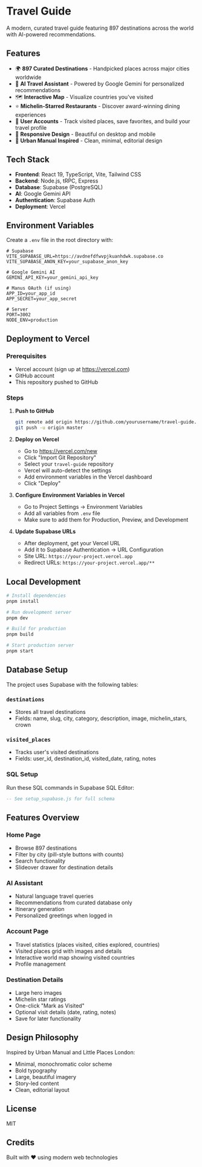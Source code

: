 # Travel Guide

A modern, curated travel guide featuring 897 destinations across the world with AI-powered recommendations.

## Features

- 🌍 **897 Curated Destinations** - Handpicked places across major cities worldwide
- 🤖 **AI Travel Assistant** - Powered by Google Gemini for personalized recommendations
- 🗺️ **Interactive Map** - Visualize countries you've visited
- ⭐ **Michelin-Starred Restaurants** - Discover award-winning dining experiences
- 👤 **User Accounts** - Track visited places, save favorites, and build your travel profile
- 📱 **Responsive Design** - Beautiful on desktop and mobile
- 🎨 **Urban Manual Inspired** - Clean, minimal, editorial design

## Tech Stack

- **Frontend**: React 19, TypeScript, Vite, Tailwind CSS
- **Backend**: Node.js, tRPC, Express
- **Database**: Supabase (PostgreSQL)
- **AI**: Google Gemini API
- **Authentication**: Supabase Auth
- **Deployment**: Vercel

## Environment Variables

Create a `.env` file in the root directory with:

```env
# Supabase
VITE_SUPABASE_URL=https://avdnefdfwvpjkuanhdwk.supabase.co
VITE_SUPABASE_ANON_KEY=your_supabase_anon_key

# Google Gemini AI
GEMINI_API_KEY=your_gemini_api_key

# Manus OAuth (if using)
APP_ID=your_app_id
APP_SECRET=your_app_secret

# Server
PORT=3002
NODE_ENV=production
```

## Deployment to Vercel

### Prerequisites
- Vercel account (sign up at https://vercel.com)
- GitHub account
- This repository pushed to GitHub

### Steps

1. **Push to GitHub**
   ```bash
   git remote add origin https://github.com/yourusername/travel-guide.git
   git push -u origin master
   ```

2. **Deploy on Vercel**
   - Go to https://vercel.com/new
   - Click "Import Git Repository"
   - Select your `travel-guide` repository
   - Vercel will auto-detect the settings
   - Add environment variables in the Vercel dashboard
   - Click "Deploy"

3. **Configure Environment Variables in Vercel**
   - Go to Project Settings → Environment Variables
   - Add all variables from `.env` file
   - Make sure to add them for Production, Preview, and Development

4. **Update Supabase URLs**
   - After deployment, get your Vercel URL
   - Add it to Supabase Authentication → URL Configuration
   - Site URL: `https://your-project.vercel.app`
   - Redirect URLs: `https://your-project.vercel.app/**`

## Local Development

```bash
# Install dependencies
pnpm install

# Run development server
pnpm dev

# Build for production
pnpm build

# Start production server
pnpm start
```

## Database Setup

The project uses Supabase with the following tables:

### `destinations`
- Stores all travel destinations
- Fields: name, slug, city, category, description, image, michelin_stars, crown

### `visited_places`
- Tracks user's visited destinations
- Fields: user_id, destination_id, visited_date, rating, notes

### SQL Setup
Run these SQL commands in Supabase SQL Editor:

```sql
-- See setup_supabase.js for full schema
```

## Features Overview

### Home Page
- Browse 897 destinations
- Filter by city (pill-style buttons with counts)
- Search functionality
- Slideover drawer for destination details

### AI Assistant
- Natural language travel queries
- Recommendations from curated database only
- Itinerary generation
- Personalized greetings when logged in

### Account Page
- Travel statistics (places visited, cities explored, countries)
- Visited places grid with images and details
- Interactive world map showing visited countries
- Profile management

### Destination Details
- Large hero images
- Michelin star ratings
- One-click "Mark as Visited"
- Optional visit details (date, rating, notes)
- Save for later functionality

## Design Philosophy

Inspired by Urban Manual and Little Places London:
- Minimal, monochromatic color scheme
- Bold typography
- Large, beautiful imagery
- Story-led content
- Clean, editorial layout

## License

MIT

## Credits

Built with ❤️ using modern web technologies

